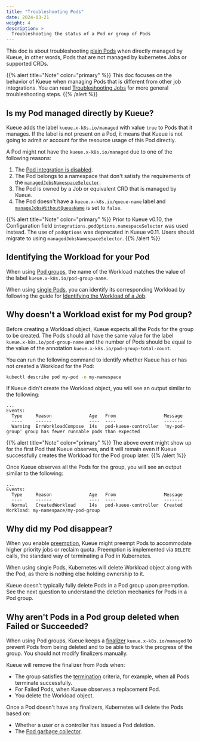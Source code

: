 ```yaml
---
title: "Troubleshooting Pods"
date: 2024-03-21
weight: 4
description: >
  Troubleshooting the status of a Pod or group of Pods
---
```


This doc is about troubleshooting [plain Pods](/docs/tasks/run/plain_pods/) when directly managed by Kueue,
in other words, Pods that are not managed by kubernetes Jobs or supported CRDs.

{{% alert title="Note" color="primary" %}}
This doc focuses on the behavior of Kueue when managing Pods that is different from other job integrations.
You can read [Troubleshooting Jobs](troubleshooting_jobs) for more general troubleshooting steps.
{{% /alert %}}

## Is my Pod managed directly by Kueue?

Kueue adds the label `kueue.x-k8s.io/managed` with value `true` to Pods that it manages.
If the label is not present on a Pod, it means that Kueue is not going to admit or account for the
resource usage of this Pod directly.

A Pod might not have the `kueue.x-k8s.io/managed` due to one of the following reasons:

1. The [Pod integration is disabled](/docs/tasks/run/plain_pods/#before-you-begin).
2. The Pod belongs to a namespace that don't satisfy the requirements of
   the [`managedJobsNamespaceSelector`](/docs/reference/kueue-config.v1beta1/#Configuration).
3. The Pod is owned by a Job or equivalent CRD that is managed by Kueue.
4. The Pod doesn't have a `kueue.x-k8s.io/queue-name` label and [`manageJobsWithoutQueueName`](/docs/reference/kueue-config.v1beta1/#Configuration)
   is set to `false`.

{{% alert title="Note" color="primary" %}}
Prior to Kueue v0.10, the Configuration field `integrations.podOptions.namespaceSelector`
was used instead. The use of `podOptions` was
deprecated in Kueue v0.11. Users should migrate to using `managedJobsNamespaceSelector`.
{{% /alert %}}

## Identifying the Workload for your Pod

When using [Pod groups](/docs/tasks/run/plain_pods/#running-a-group-of-pods-to-be-admitted-together),
the name of the Workload matches the value of the label `kueue.x-k8s.io/pod-group-name`.

When using [single Pods](/docs/tasks/run/plain_pods/#running-a-single-pod-admitted-by-kueue), you can identify its corresponding
Workload by following the guide for [Identifying the Workload of a Job](troubleshooting_jobs/#identifying-the-workload-for-your-job).

## Why doesn't a Workload exist for my Pod group?

Before creating a Workload object, Kueue expects all the Pods for the group to be created.
The Pods should all have the same value for the label `kueue.x-k8s.io/pod-group-name` and
the number of Pods should be equal to the value of the annotation `kueue.x-k8s.io/pod-group-total-count`.

You can run the following command to identify whether Kueue has or has not created a Workload
for the Pod:

```bash
kubectl describe pod my-pod -n my-namespace
```

If Kueue didn't create the Workload object, you will see an output similar to the following:

```
...
Events:
  Type     Reason              Age   From                  Message
  ----     ------              ----  ----                  -------
  Warning  ErrWorkloadCompose  14s   pod-kueue-controller  'my-pod-group' group has fewer runnable pods than expected
```

{{% alert title="Note" color="primary" %}}
The above event might show up for the first Pod that Kueue observes, and it will remain
even if Kueue successfully creates the Workload for the Pod group later.
{{% /alert %}}

Once Kueue observes all the Pods for the group, you will see an output similar to the following:

```
...
Events:
  Type     Reason              Age   From                  Message
  ----     ------              ----  ----                  -------
  Normal   CreatedWorkload     14s   pod-kueue-controller  Created Workload: my-namespace/my-pod-group
```

## Why did my Pod disappear?

When you enable [preemption](/docs/concepts/cluster_queue/#preemption), Kueue might preempt Pods
to accommodate higher priority jobs or reclaim quota. Preemption is implemented via `DELETE` calls,
the standard way of terminating a Pod in Kubernetes.

When using single Pods, Kubernetes will delete Workload object along with the Pod, as there is
nothing else holding ownership to it.

Kueue doesn't typically fully delete Pods in a Pod group upon preemption. See the next question
to understand the deletion mechanics for Pods in a Pod group.

## Why aren't Pods in a Pod group deleted when Failed or Succeeded?

When using Pod groups, Kueue keeps a [finalizer](https://kubernetes.io/docs/concepts/overview/working-with-objects/finalizers/)
`kueue.x-k8s.io/managed` to prevent Pods from being deleted and to be able to track the progress of the group.
You should not modify finalizers manually.

Kueue will remove the finalizer from Pods when:
- The group satisfies the [termination](/docs/tasks/run/plain_pods/#termination) criteria, for example,
  when all Pods terminate successfully.
- For Failed Pods, when Kueue observes a replacement Pod.
- You delete the Workload object.

Once a Pod doesn't have any finalizers, Kubernetes will delete the Pods based on:
- Whether a user or a controller has issued a Pod deletion.
- The [Pod garbage collector](https://kubernetes.io/docs/concepts/workloads/pods/pod-lifecycle/#pod-garbage-collection).
